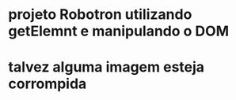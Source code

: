 # projeto Robotron utilizando getElemnt e manipulando o DOM
# talvez alguma imagem esteja corrompida
